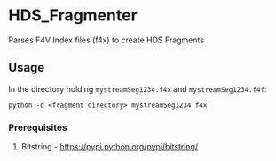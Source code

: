 # HDS_Fragmenter
Parses F4V Index files (f4x) to create HDS Fragments

## Usage
In the directory holding `mystreamSeg1234.f4x` and `mystreamSeg1234.f4f`:

```
python -d <fragment directory> mystreamSeg1234.f4x
```

### Prerequisites
1. Bitstring - https://pypi.python.org/pypi/bitstring/
